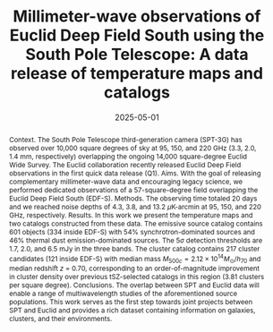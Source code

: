 ---
title: "Millimeter-wave observations of Euclid Deep Field South using the South Pole Telescope: A data release of temperature maps and catalogs"
collection: "publications"
category: "co_papers"
permalink: /publications/2025arXiv250600298A
link: https://ui.adsabs.harvard.edu/abs/2025arXiv250600298A/abstract
date: 2025-05-01
venue: "arXiv e-prints"
citation: "Archipley, M., Hryciuk, A., Bleem, L. E., et al. (2025), arXiv e-prints, arXiv:2506.00298."
abstract: "Context. The South Pole Telescope third-generation camera (SPT-3G) has observed over 10,000 square degrees of sky at 95, 150, and 220 GHz (3.3, 2.0, 1.4 mm, respectively) overlapping the ongoing 14,000 square-degree Euclid Wide Survey. The Euclid collaboration recently released Euclid Deep Field observations in the first quick data release (Q1). Aims. With the goal of releasing complementary millimeter-wave data and encouraging legacy science, we performed dedicated observations of a 57-square-degree field overlapping the Euclid Deep Field South (EDF-S). Methods. The observing time totaled 20 days and we reached noise depths of 4.3, 3.8, and 13.2 $μ$K-arcmin at 95, 150, and 220 GHz, respectively. Results. In this work we present the temperature maps and two catalogs constructed from these data. The emissive source catalog contains 601 objects (334 inside EDF-S) with 54% synchrotron-dominated sources and 46% thermal dust emission-dominated sources. The 5$σ$ detection thresholds are 1.7, 2.0, and 6.5 mJy in the three bands. The cluster catalog contains 217 cluster candidates (121 inside EDF-S) with median mass $M_{500c}=2.12 \\times 10^{14} M_{\\odot}/h_{70}$ and median redshift $z$ = 0.70, corresponding to an order-of-magnitude improvement in cluster density over previous tSZ-selected catalogs in this region (3.81 clusters per square degree). Conclusions. The overlap between SPT and Euclid data will enable a range of multiwavelength studies of the aforementioned source populations. This work serves as the first step towards joint projects between SPT and Euclid and provides a rich dataset containing information on galaxies, clusters, and their environments."
---